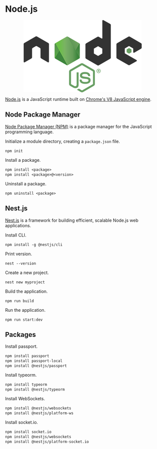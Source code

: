 # Node.js

<p align="center"><img align="center" src="nodejs.png"></p>

[Node.js](https://nodejs.org/) is a JavaScript runtime built on [Chrome's V8 JavaScript engine](https://v8.dev/).

## Node Package Manager

[Node Package Manager (NPM)](https://www.npmjs.com/) is a package manager for the JavaScript programming language.

Initialize a module directory, creating a `package.json` file.
```
npm init
```

Install a package.
```
npm install <package>
npm install <package>@<version>
```

Uninstall a package.
```
npm uninstall <package>
```

## Nest.js

[Nest.js](https://nestjs.com/) is a framework for building efficient, scalable Node.js web applications.

Install CLI.
```
npm install -g @nestjs/cli
```

Print version.
```
nest --version
```

Create a new project.
```
nest new myproject
```

Build the application.
```
npm run build
```

Run the application.
```
npm run start:dev
```

## Packages

Install passport.
```
npm install passport
npm install passport-local
npm install @nestjs/passport
```

Install typeorm.
```
npm install typeorm
npm install @nestjs/typeorm
```

Install WebSockets.
```
npm install @nestjs/websockets
npm install @nestjs/platform-ws
```

Install socket.io.
```
npm install socket.io
npm install @nestjs/websockets
npm install @nestjs/platform-socket.io
```
